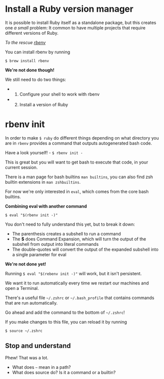 # Install a Ruby version manager

It is possible to install Ruby itself as a standalone package, but this creates one _a small_ problem: It common to have multiple projects that require different versions of Ruby.

_To the rescue [rbenv](https://github.com/rbenv/rbenv)_

You can install rbenv by running

`$ brew install rbenv`

**We're not done though!**

We still need to do two things:

* 1) Configure your shell to work with rbenv
* 2) Install a version of Ruby

# rbenv init

In order to make `$ ruby` do different things depending on what directory you are in `rbenv` provides a command that outputs autogenerated bash code.

Have a look yourself! - `$ rbenv init -`

This is great but you will want to get bash to execute that code, in your current session.

There is a man page for bash builtins `man builtins`, you can also find zsh builtin extensions in `man zshbuiltins`. 

For now we're only interested in `eval`, which comes from the core bash builtins.

**Combining eval with another command**

`$ eval "$(rbenv init -)"`

You don't need to fully understand this yet, but to break it down:

* The parenthesis creates a subshell to run a command
* The **$** does Command Expansion, which will turn the output of the subshell from output into literal commands
* The double-quotes will convert the output of the expanded subshell into a single parameter for eval

**We're not done yet!**

Running `$ eval "$(rebenv init -)"` will work, but it isn't persistent. 

We want it to run automatically every time we restart our machines and open a Terminal.

There's a useful file `~/.zshrc` or `~/.bash_profile` that contains commands that are run automatically.

Go ahead and add the command to the bottom of `~/.zshrc`!

If you make changes to this file, you can reload it by running

`$ source ~/.zshrc`

## Stop and understand

Phew! That was a lot.

* What does `~` mean in a path?
* What does source do? Is it a command or a builtin?

